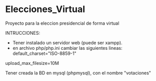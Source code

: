 # Elecciones_Virtual
Proyecto para la eleccion presidencial de forma virtual

INTRUCCIONES:
- Tener instalado un servidor web (puede ser xampp).
- en archivo php/php.ini cambiar las siguientes lineas:
default_charset="ISO-8859-1"

upload_max_filesize=10M

Tener creada la BD en mysql (phpmysql), con el nombre "votaciones"
